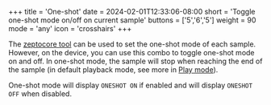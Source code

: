 +++
title = 'One-shot'
date = 2024-02-01T12:33:06-08:00
short = 'Toggle one-shot mode on/off on current sample'
buttons = ['5','6','5']
weight = 90
mode = 'any'
icon = 'crosshairs'
+++

The [zeptocore tool](https://tool.zeptocore.com) can be used to set the one-shot mode of each sample. However, on the device, you can use this combo to toggle one-shot mode on and off. In one-shot mode, the sample will stop when reaching the end of the sample (in default playback mode, see more in [Play mode](#change-play-mode)).

One-shot mode will display `ONESHOT ON` if enabled and will display `ONESHOT OFF` when disabled.

